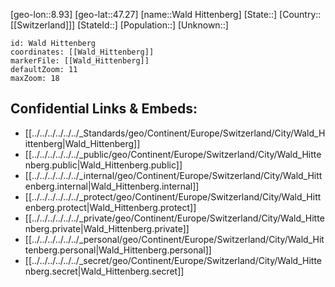 ﻿---
location: [47.27,8.93]
mapzoom: [7,12] 
mapmarker: city 
type: City
tags:
- geo/City


SpocWebEntityId: 35399
isDeleted: false
confidential: public

---
[geo-lon::8.93]
[geo-lat::47.27]
[name::Wald Hittenberg]
[State::]
[Country::[[Switzerland]]]
[StateId::]
[Population::]
[Unknown::]


```leaflet
id: Wald Hittenberg
coordinates: [[Wald_Hittenberg]]
markerFile: [[Wald_Hittenberg]]
defaultZoom: 11 
maxZoom: 18
```


## Confidential Links & Embeds: 
- [[../../../../../../_Standards/geo/Continent/Europe/Switzerland/City/Wald_Hittenberg|Wald_Hittenberg]] 
- [[../../../../../../_public/geo/Continent/Europe/Switzerland/City/Wald_Hittenberg.public|Wald_Hittenberg.public]] 
- [[../../../../../../_internal/geo/Continent/Europe/Switzerland/City/Wald_Hittenberg.internal|Wald_Hittenberg.internal]] 
- [[../../../../../../_protect/geo/Continent/Europe/Switzerland/City/Wald_Hittenberg.protect|Wald_Hittenberg.protect]] 
- [[../../../../../../_private/geo/Continent/Europe/Switzerland/City/Wald_Hittenberg.private|Wald_Hittenberg.private]] 
- [[../../../../../../_personal/geo/Continent/Europe/Switzerland/City/Wald_Hittenberg.personal|Wald_Hittenberg.personal]] 
- [[../../../../../../_secret/geo/Continent/Europe/Switzerland/City/Wald_Hittenberg.secret|Wald_Hittenberg.secret]] 
